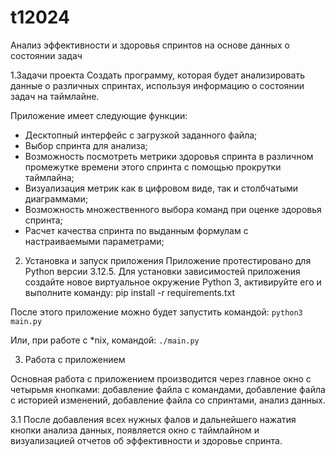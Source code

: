 # t12024

Анализ эффективности и здоровья спринтов на основе данных о состоянии задач

1.Задачи проекта
Создать программу, которая будет анализировать данные о различных спринтах, используя информацию о состоянии задач на таймлайне.

Приложение имеет следующие функции:
- Десктопный интерфейс с загрузкой заданного файла;
- Выбор спринта для анализа;
- Возможность посмотреть метрики здоровья спринта в различном промежутке времени этого спринта с помощью прокрутки таймлайна;
- Визуализация метрик как в цифровом виде, так и столбчатыми диаграммами;  
- Возможность множественного выбора команд при оценке здоровья спринта;
- Расчет качества спринта по выданным формулам с настраиваемыми параметрами;

2. Установка и запуск приложения
Приложение протестировано для Python версии 3.12.5.
Для установки зависимостей приложения создайте новое виртуальное окружение Python 3, активируйте его и выполните команду:
pip install -r requirements.txt

После этого приложение можно будет запустить командой:
`python3 main.py`

Или, при работе с *nix, командой:
`./main.py`

3. Работа с приложением

Основная работа с приложением производится через главное окно с четырьмя кнопками: добавление файла с командами, добавление файла с историей изменений, добавление файла со спринтами, анализ данных.

3.1 После добавления всех нужных фалов и дальнейшего нажатия кнопки анализа данных, появляется окно с таймлайном и визуализацией отчетов об эффективности и здоровье спринта.
